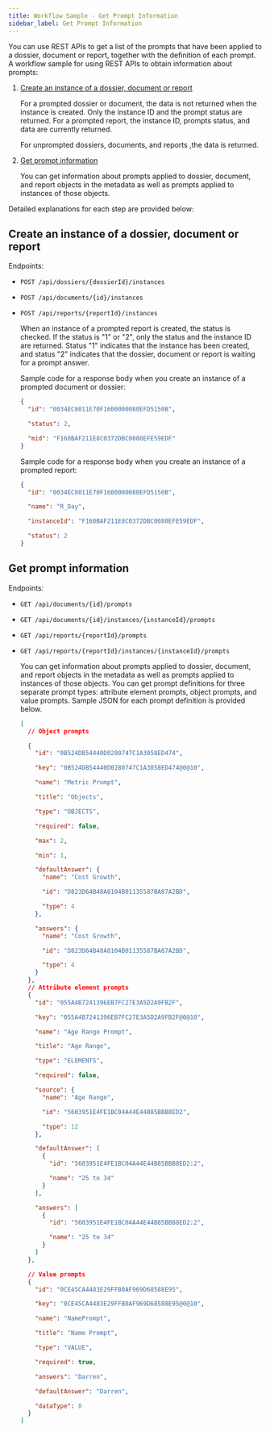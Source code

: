 ```yaml
---
title: Workflow Sample - Get Prompt Information
sidebar_label: Get Prompt Information
---
```


You can use REST APIs to get a list of the prompts that have been applied to a dossier, document or report, together with the definition of each prompt. A workflow sample for using REST APIs to obtain information about prompts:

1. [Create an instance of a dossier, document or report](#create-an-instance-of-a-dossier-document-or-report)

   For a prompted dossier or document, the data is not returned when the instance is created. Only the instance ID and the prompt status are returned. For a prompted report, the instance ID, prompts status, and data are currently returned.

   For unprompted dossiers, documents, and reports ,the data is returned.

1. [Get prompt information](#get-prompt-information)

   You can get information about prompts applied to dossier, document, and report objects in the metadata as well as prompts applied to instances of those objects.

Detailed explanations for each step are provided below:

## Create an instance of a dossier, document or report

Endpoints:

- `POST /api/dossiers/{dossierId}/instances`

- `POST /api/documents/{id}/instances`

- `POST /api/reports/{reportId}/instances`

  When an instance of a prompted report is created, the status is checked. If the status is "1" or "2", only the status and the instance ID are returned. Status "1" indicates that the instance has been created, and status "2" indicates that the dossier, document or report is waiting for a prompt answer.

  Sample code for a response body when you create an instance of a prompted document or dossier:

  ```json
  {
    "id": "0034EC8011E70F1600000080EFD5150B",

    "status": 2,

    "mid": "F160BAF211E8C0372DBC0080EFE59EDF"
  }
  ```

  Sample code for a response body when you create an instance of a prompted report:

  ```json
  {
    "id": "0034EC8011E70F1600000080EFD5150B",

    "name": "R_Day",

    "instanceId": "F160BAF211E8C0372DBC0080EFE59EDF",

    "status": 2
  }
  ```

## Get prompt information

Endpoints:

- `GET /api/documents/{id}/prompts`

- `GET /api/documents/{id}/instances/{instanceId}/prompts`

- `GET /api/reports/{reportId}/prompts`

- `GET /api/reports/{reportId}/instances/{instanceId}/prompts`

  You can get information about prompts applied to dossier, document, and report objects in the metadata as well as prompts applied to instances of those objects. You can get prompt definitions for three separate prompt types: attribute element prompts, object prompts, and value prompts. Sample JSON for each prompt definition is provided below.

  ```json
  [
    // Object prompts

    {
      "id": "0B524DB54440D0280747C1A3058ED474",

      "key": "0B524DB54440D0280747C1A3058ED474@0@10",

      "name": "Metric Prompt",

      "title": "Objects",

      "type": "OBJECTS",

      "required": false,

      "max": 2,

      "min": 1,

      "defaultAnswer": {
        "name": "Cost Growth",

        "id": "D823D64B48A0104B01135587BA87A2BD",

        "type": 4
      },

      "answers": {
        "name": "Cost Growth",

        "id": "D823D64B48A0104B01135587BA87A2BD",

        "type": 4
      }
    },
    // Attribute element prompts
    {
      "id": "055A4B7241396EB7FC27E3A5D2A9FB2F",

      "key": "055A4B7241396EB7FC27E3A5D2A9FB2F@0@10",

      "name": "Age Range Prompt",

      "title": "Age Range",

      "type": "ELEMENTS",

      "required": false,

      "source": {
        "name": "Age Range",

        "id": "5603951E4FE1BC04A44E44B85BBB8ED2",

        "type": 12
      },

      "defaultAnswer": [
        {
          "id": "5603951E4FE1BC04A44E44B85BBB8ED2:2",

          "name": "25 to 34"
        }
      ],

      "answers": [
        {
          "id": "5603951E4FE1BC04A44E44B85BBB8ED2:2",

          "name": "25 to 34"
        }
      ]
    },

    // Value prompts
    {
      "id": "0CE45CA4483E29FFB0AF969D68588E95",

      "key": "0CE45CA4483E29FFB0AF969D68588E95@0@10",

      "name": "NamePrompt",

      "title": "Name Prompt",

      "type": "VALUE",

      "required": true,

      "answers": "Darren",

      "defaultAnswer": "Darren",

      "dataType": 8
    }
  ]
  ```
